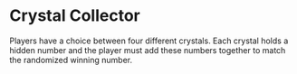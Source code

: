 # Crystal Collector
Players have a choice between four different crystals. Each crystal holds a hidden number and the player must add these numbers together to match the randomized winning number.
